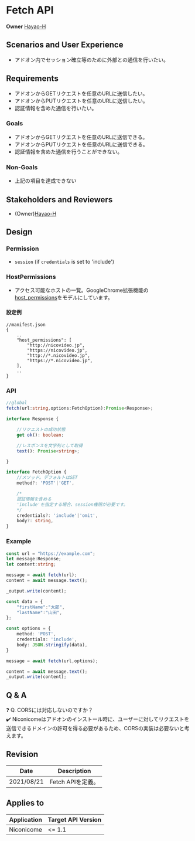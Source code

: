 # Fetch API

**Owner** [Hayao-H](https://github.com/Hayao-H)

## Scenarios and User Experience
- アドオン内でセッション確立等のために外部との通信を行いたい。

## Requirements
- アドオンからGETリクエストを任意のURLに送信したい。
- アドオンからPUTリクエストを任意のURLに送信したい。
- 認証情報を含めた通信を行いたい。

### Goals
- アドオンからGETリクエストを任意のURLに送信できる。
- アドオンからPUTリクエストを任意のURLに送信できる。
- 認証情報を含めた通信を行うことができない。

### Non-Goals
- 上記の項目を達成できない

## Stakeholders and Reviewers
- (Owner)[Hayao-H](https://github.com/Hayao-H)

## Design

### Permission
- ```session``` (if ```credentials``` is set to 'include')

### HostPermissions
- アクセス可能なホストの一覧。GoogleChrome拡張機能の[host_permissions](https://developer.chrome.com/docs/extensions/mv3/match_patterns/)をモデルにしています。
#### 設定例
```jsonc
//manifest.json
{
    ..
    "host_permissions": [
        "http://nicovideo.jp",
        "https://nicovideo.jp",
        "http://*.nicovideo.jp",
        "https://*.nicovideo.jp",
    ],
    ..
}
```

### API
``` TypeScript
//global
fetch(url:string,options:FetchOption):Promise<Response>;

interface Response {

    //リクエストの成功状態
    get ok(): boolean;

    //レスポンスを文字列として取得
    text(): Promise<string>;

}

interface FetchOption {
    //メソッド。デフォルトはGET
    method?: 'POST'|'GET', 

    /*
    認証情報を含める
    'include'を指定する場合、session権限が必要です。
    */
    credentials?: 'include'|'omit', 
    body?: string,
}
```

### Example
``` TypeScript
const url = "https://example.com";
let message:Response;
let content:string;

message = await fetch(url);
content = await message.text();

_output.write(content);

const data = {
    "firstName":"太郎",
    "lastName":"山田",
};

const options = {
    method: 'POST', 
    credentials: 'include', 
    body: JSON.stringify(data),
}

message = await fetch(url,options);

content = await message.text();
_output.write(content);
```

## Q & A

:question: Q. CORSには対応しないのですか？  
:heavy_check_mark: Niconicomeはアドオンのインストール時に、ユーザーに対してリクエストを送信できるドメインの許可を得る必要があるため、CORSの実装は必要ないと考えます。

## Revision
Date | Description
:---:| :---:
2021/08/21 | Fetch APIを定義。

## Applies to
Application | Target API Version
:--: | --
Niconicome | <= 1.1